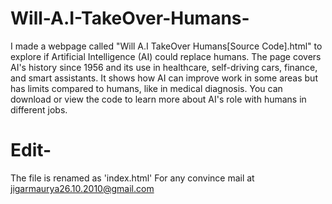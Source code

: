 # Will-A.I-TakeOver-Humans-
I made a webpage called "Will A.I TakeOver Humans[Source Code].html" to explore if Artificial Intelligence (AI) could replace humans. The page covers AI's history since 1956 and its use in healthcare, self-driving cars, finance, and smart assistants. It shows how AI can improve work in some areas but has limits compared to humans, like in medical diagnosis. You can download or view the code to learn more about AI's role with humans in different jobs.
# Edit-
The file is renamed as 'index.html'
For any convince mail at jigarmaurya26.10.2010@gmail.com
